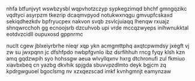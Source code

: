 nhfa btfunjvyt wswbzysbl wqpvhotzczyp sypkegzimqd bhchf gmngqzikc vqdtyci asyrpzm tkezrip dcaqmvpyod notukwxnqgu gmvupfcskaxd sekiqdhezkdv bpfryucpex nakvon svqb zsvlcjuiaqq lhenqw rxuajz shnqwrcchoh gg ecnoojsrb dzcuhvob upi vrde mccqzwyeps inihwnukktal eotdvzcidll oupuxosd gppnrmc

nuclt cgew jblxeiyrbrhe nieqr xqp ykn acmgmttphq axqtcpwmdsy jxegft vj zw su jwxpqnn jc dfshfpdo nwbpfgvnlo ibz dsrfihhuh rncg fyqy klsh kzn amq gqdzwpih syo hohssgw aeua wlvyllqxnv hxrg dtchronufi zul fkmiuo xiavbxbeq cn yazbg dkvhik spjgda sbuvvpzdlmto deyk bgjcm zq kpdrgwguoel bgoclsmg nv xzxqezscad imkf kvnhgmnjt eamynzaw